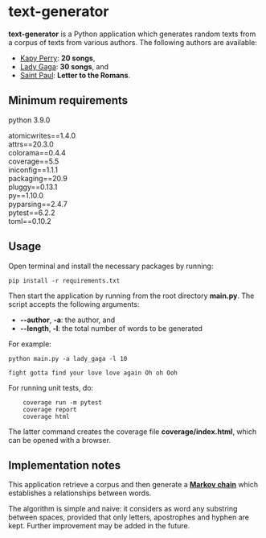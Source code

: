 # text-generator
**text-generator** is a Python application which generates random texts from a corpus of texts from various authors. 
The following authors are available:
- [Kapy Perry](corpus/katy_perry): **20 songs**,
- [Lady Gaga](corpus/lady_gaga): **30 songs**, and
- [Saint Paul](corpus/saint_paul): **Letter to the Romans**.


## Minimum requirements 
python 3.9.0

atomicwrites==1.4.0  
attrs==20.3.0  
colorama==0.4.4  
coverage==5.5  
iniconfig==1.1.1  
packaging==20.9  
pluggy==0.13.1  
py==1.10.0  
pyparsing==2.4.7  
pytest==6.2.2  
toml==0.10.2  


## Usage
Open terminal and install the necessary packages by running:

```
pip install -r requirements.txt
```

Then start the application by running from the root directory **main.py**.
The script accepts the following arguments:
- **--author**, **-a**: the author, and
- **--length**, **-l**: the total number of words to be generated

For example:
```
python main.py -a lady_gaga -l 10

fight gotta find your love love again Oh oh Ooh
```

For running unit tests, do:
```
    coverage run -m pytest
    coverage report
    coverage html
```
The latter command creates the coverage file **coverage/index.html**, which can be opened with a browser.

## Implementation notes ##
This application retrieve a corpus and then generate a [**Markov chain**](https://en.wikipedia.org/wiki/Markov_chain) 
which establishes a relationships between words.

The algorithm is simple and naive: it considers as word any substring between spaces, provided that only letters, 
apostrophes and hyphen are kept. 
Further improvement may be added in the future.
